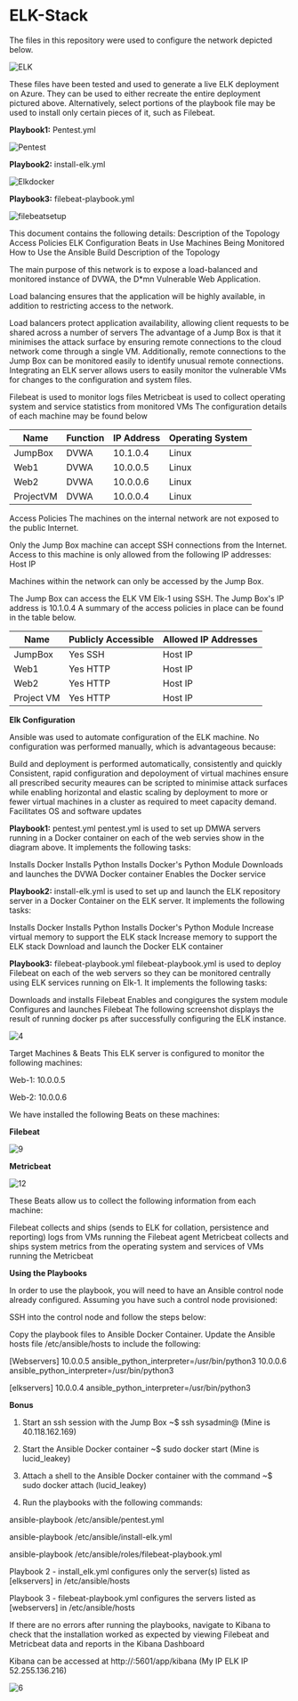 # ELK-Stack
The files in this repository were used to configure the network depicted below.

![ELK](https://user-images.githubusercontent.com/90853797/133646496-0f77e213-6b15-4a68-9451-4716da831fe9.png)

These files have been tested and used to generate a live ELK deployment on Azure. They can be used to either recreate the entire deployment pictured above. Alternatively, select portions of the playbook file may be used to install only certain pieces of it, such as Filebeat.

**Playbook1:** Pentest.yml

![Pentest](https://user-images.githubusercontent.com/90853797/133649083-5d48c6b9-b47a-4e24-ac20-3d6b1fae4498.PNG)

**Playbook2:** install-elk.yml

![Elkdocker](https://user-images.githubusercontent.com/90853797/133649673-f1b6918a-f05b-42f5-a421-f0bc18c37efc.PNG)

**Playbook3:** filebeat-playbook.yml

![filebeatsetup](https://user-images.githubusercontent.com/90853797/133649920-217689c6-fc3b-4868-8265-75e14b7547a1.PNG)

This document contains the following details:
Description of the Topology
Access Policies
ELK Configuration
Beats in Use
Machines Being Monitored
How to Use the Ansible Build
Description of the Topology

The main purpose of this network is to expose a load-balanced and monitored instance of DVWA, the D*mn Vulnerable Web Application.

Load balancing ensures that the application will be highly available, in addition to restricting access to the network.

Load balancers protect application availability, allowing client requests to be shared across a number of servers
The advantage of a Jump Box is that it minimises the attack surface by ensuring remote connections to the cloud network come through a single VM. Additionally, remote connections to the Jump Box can be monitored easily to identify unusual remote connections.
Integrating an ELK server allows users to easily monitor the vulnerable VMs for changes to the configuration and system files.

Filebeat is used to monitor logs files
Metricbeat is used to collect operating system and service statistics from monitored VMs
The configuration details of each machine may be found below

| Name      | Function | IP Address | Operating System |
|-----------|----------|------------|------------------|
| JumpBox   | DVWA     | 10.1.0.4   | Linux            |
| Web1      | DVWA     | 10.0.0.5   | Linux            |
| Web2      | DVWA     | 10.0.0.6   | Linux            |
| ProjectVM | DVWA     | 10.0.0.4   | Linux            |

Access Policies
The machines on the internal network are not exposed to the public Internet.

Only the Jump Box machine can accept SSH connections from the Internet. Access to this machine is only allowed from the following IP addresses:
Host IP

Machines within the network can only be accessed by the Jump Box.

The Jump Box can access the ELK VM Elk-1 using SSH. The Jump Box's IP address is 10.1.0.4
A summary of the access policies in place can be found in the table below.

| Name       | Publicly Accessible | Allowed IP Addresses |
|------------|---------------------|----------------------|
| JumpBox    | Yes SSH             | Host IP      |
| Web1       | Yes HTTP            | Host IP      |
| Web2       | Yes HTTP            | Host IP      |
| Project VM | Yes HTTP            | Host IP      |

**Elk Configuration**

Ansible was used to automate configuration of the ELK machine. No configuration was performed manually, which is advantageous because:

Build and deployment is performed automatically, consistently and quickly
Consistent, rapid configuration and depoloyment of virtual machines ensure all prescribed security meaures can be scripted to minimise attack surfaces while enabling horizontal and elastic scaling by deployment to more or fewer virtual machines in a cluster as required to meet capacity demand.
Facilitates OS and software updates

**Playbook1:** pentest.yml
pentest.yml is used to set up DMWA servers running in a Docker container on each of the web servies show in the diagram above. It implements the following tasks:

Installs Docker
Installs Python
Installs Docker's Python Module
Downloads and launches the DVWA Docker container
Enables the Docker service

**Playbook2:** install-elk.yml is used to set up and launch the ELK repository server in a Docker Container on the ELK server. It implements the following tasks:

Installs Docker
Installs Python
Installs Docker's Python Module
Increase virtual memory to support the ELK stack
Increase memory to support the ELK stack
Download and launch the Docker ELK container

**Playbook3:** filebeat-playbook.yml
filebeat-playbook.yml is used to deploy Filebeat on each of the web servers so they can be monitored centrally using ELK services running on Elk-1. It implements the following tasks:

Downloads and installs Filebeat
Enables and congigures the system module
Configures and launches Filebeat
The following screenshot displays the result of running docker ps after successfully configuring the ELK instance.

![4](https://user-images.githubusercontent.com/90853797/133653218-41670182-e24c-4dd3-a583-9882c556be29.PNG)

Target Machines & Beats
This ELK server is configured to monitor the following machines:

Web-1: 10.0.0.5

Web-2: 10.0.0.6

We have installed the following Beats on these machines:

**Filebeat**

![9](https://user-images.githubusercontent.com/90853797/133655205-bc387917-fd0d-418d-ba1b-527faf572ed6.PNG)


**Metricbeat**

![12](https://user-images.githubusercontent.com/90853797/133655271-43f59d02-b63f-4415-9860-b06ac5ef4ddd.PNG)


These Beats allow us to collect the following information from each machine:

Filebeat collects and ships (sends to ELK for collation, persistence and reporting) logs from VMs running the Filebeat agent
Metricbeat collects and ships system metrics from the operating system and services of VMs running the Metricbeat

**Using the Playbooks**

In order to use the playbook, you will need to have an Ansible control node already configured. Assuming you have such a control node provisioned:

SSH into the control node and follow the steps below:

Copy the playbook files to Ansible Docker Container.
Update the Ansible hosts file /etc/ansible/hosts to include the following:

[Webservers]
10.0.0.5 ansible_python_interpreter=/usr/bin/python3
10.0.0.6 ansible_python_interpreter=/usr/bin/python3

[elkservers]
10.0.0.4 ansible_python_interpreter=/usr/bin/python3

**Bonus**

1. Start an ssh session with the Jump Box ~$ ssh sysadmin@<Jump Box Public IP> (Mine is 40.118.162.169)

2. Start the Ansible Docker container ~$ sudo docker start <Ansible Container> (Mine is lucid_leakey)

3. Attach a shell to the Ansible Docker container with the command ~$ sudo docker attach <Ansible Container Name> (lucid_leakey)

4. Run the playbooks with the following commands:

ansible-playbook /etc/ansible/pentest.yml
  
ansible-playbook /etc/ansible/install-elk.yml
  
ansible-playbook /etc/ansible/roles/filebeat-playbook.yml
  

Playbook 2 - install_elk.yml configures only the server(s) listed as [elkservers] in /etc/ansible/hosts

Playbook 3 - filebeat-playbook.yml configures the servers listed as [webservers] in /etc/ansible/hosts

If there are no errors after running the playbooks, navigate to Kibana to check that the installation worked as expected by viewing Filebeat and Metricbeat data and reports in the Kibana Dashboard

Kibana can be accessed at http://<elk-server-ip>:5601/app/kibana (My IP ELK IP 52.255.136.216)
  
![6](https://user-images.githubusercontent.com/90853797/133655304-088c9bfc-9c25-4ce2-959f-ad626721b4c6.PNG)
